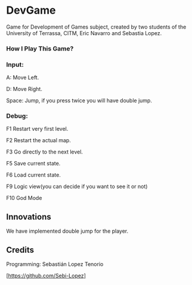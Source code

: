 # DevGame
Game for Development of Games subject, created by two students of the University of Terrassa, CITM, Eric Navarro and Sebastia Lopez.

### How I Play This Game?

### Input:

A: Move Left.

D: Move Right.

Space: Jump, if you press twice you will have double jump.


### Debug:

F1 Restart very first level.

F2 Restart the actual map.

F3 Go directly to the next level.

F5 Save current state.

F6 Load current state.

F9 Logic view(you can decide if you want to see it or not)

F10 God Mode

## Innovations

We have implemented double jump for the player.

## Credits

Programming: Sebastián Lopez Tenorio

[https://github.com/Sebi-Lopez]
